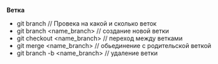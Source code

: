 **Ветка**
- git branch // Провека на какой и сколько веток 
- git branch <name_branch> // создание новой ветки 
- git checkout <name_branch> //  переход между ветками
- git merge <name_branch>  // обьединение с родительской веткой 
- git branch -b <name_branch> // удаление ветки 